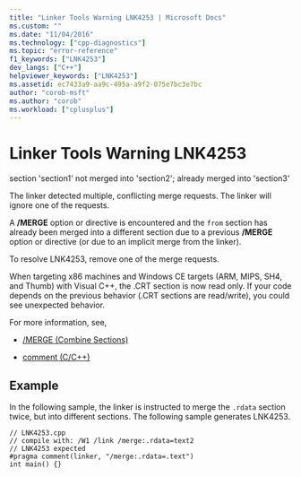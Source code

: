 ```yaml
---
title: "Linker Tools Warning LNK4253 | Microsoft Docs"
ms.custom: ""
ms.date: "11/04/2016"
ms.technology: ["cpp-diagnostics"]
ms.topic: "error-reference"
f1_keywords: ["LNK4253"]
dev_langs: ["C++"]
helpviewer_keywords: ["LNK4253"]
ms.assetid: ec7433a9-aa9c-495a-a9f2-075e7bc3e7bc
author: "corob-msft"
ms.author: "corob"
ms.workload: ["cplusplus"]
---
```

# Linker Tools Warning LNK4253
section 'section1' not merged into 'section2'; already merged into 'section3'  
  
 The linker detected multiple, conflicting merge requests. The linker will ignore one of the requests.  
  
 A **/MERGE** option or directive is encountered and the `from` section has already been merged into a different section due to a previous **/MERGE** option or directive (or due to an implicit merge from the linker).  
  
 To resolve LNK4253, remove one of the merge requests.  
  
 When targeting x86 machines and Windows CE targets (ARM, MIPS, SH4, and Thumb) with Visual C++, the .CRT section is now read only. If your code depends on the previous behavior (.CRT sections are read/write), you could see unexpected behavior.  
  
 For more information, see,  
  
-   [/MERGE (Combine Sections)](../../build/reference/merge-combine-sections.md)  
  
-   [comment (C/C++)](../../preprocessor/comment-c-cpp.md)  
  
## Example  
 In the following sample, the linker is instructed to merge the `.rdata` section twice, but into different sections. The following sample generates LNK4253.  
  
```  
// LNK4253.cpp  
// compile with: /W1 /link /merge:.rdata=text2  
// LNK4253 expected  
#pragma comment(linker, "/merge:.rdata=.text")  
int main() {}  
```